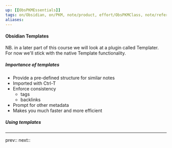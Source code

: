```yaml
---
up: [[ObsPKMEssentials]]
tags: on/Obsidian, on/PKM, note/product, effort/ObsPKMClass, note/reference
aliases: 
---
```

#### Obsidian Templates

NB. in a later part of this course we will look at a plugin called Templater. For now we'll stick with the native Template functionality.

##### Importance of templates
- Provide a pre-defined structure for similar notes
- Imported with Ctrl-T
- Enforce consistency
	- tags
	- backlinks
- Prompt for other metadata
- Makes you much faster and more efficient

##### Using templates




---
prev:: 
next:: 